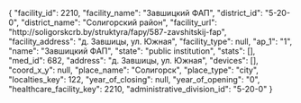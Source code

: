 {
    "facility_id": 2210,
    "facility_name": "Завшицкий ФАП",
    "district_id": "5-20-0",
    "district_name": "Солигорский район",
    "facility_url": "http:\/\/soligorskcrb.by\/struktyra\/fapy\/587-zavshitskij-fap",
    "facility_address": "д. Завшицы, ул. Южная",
    "facility_type": null,
    "ap_1": "1",
    "name": "Завшицкий ФАП",
    "state": "public institution",
    "stats": [],
    "med_id": 682,
    "address": "д. Завшицы, ул. Южная",
    "devices": [],
    "coord_x_y": null,
    "place_name": "Солигорск",
    "place_type": "city",
    "localties_key": 122,
    "year_of_closing": null,
    "year_of_opening": "0",
    "healthcare_facility_key": 2210,
    "administrative_division_id": "5-20-0"
}
